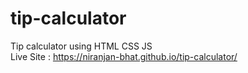 # tip-calculator
Tip calculator using HTML CSS JS </Br>
Live Site : https://niranjan-bhat.github.io/tip-calculator/
